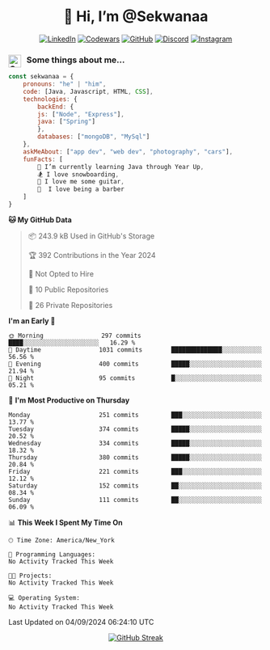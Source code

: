 <h1 align="center" style="font-size = 20px;">👋 Hi, I’m @Sekwanaa</h1>

<div align="center">
	
<a href="https://www.linkedin.com/in/chrisskchia/" target="blank">![LinkedIn](https://img.shields.io/badge/linkedin-%230077B5.svg?style=for-the-badge&logo=linkedin&logoColor=white)</a>
<a href="https://www.codewars.com/users/sekwanaa" target="blank">![Codewars](https://img.shields.io/badge/Codewars-B1361E?style=for-the-badge&logo=codewars&logoColor=grey)</a>
<a href="https://github.com/sekwanaa" target="blank">![GitHub](https://img.shields.io/badge/github-%23121011.svg?style=for-the-badge&logo=github&logoColor=white)</a>
<a href="https://discordapp.com/users/181891769414189056" target="blank">![Discord](https://img.shields.io/badge/Discord-%235865F2.svg?style=for-the-badge&logo=discord&logoColor=white)</a>
<a href="https://www.instagram.com/sekwanaa/" target="blank">![Instagram](https://img.shields.io/badge/Instagram-%23E4405F.svg?style=for-the-badge&logo=Instagram&logoColor=white)</a>

</div>

### <img align="left" alt="Coding" height="25" src="https://media.tenor.com/2aSuT7p_a_UAAAAi/peachcat-cat.gif"> &nbsp; Some things about me...

``` javascript
const sekwanaa = {
	pronouns: "he" | "him",
	code: [Java, Javascript, HTML, CSS],
	technologies: {
		backEnd: {
		js: ["Node", "Express"],
		java: ["Spring"]
		},
		databases: ["mongoDB", "MySql"]
	},
 	askMeAbout: ["app dev", "web dev", "photography", "cars"],
 	funFacts: [
		🌱 I’m currently learning Java through Year Up,
		🏂 I love snowboarding,
		🎸 I love me some guitar,
		💈  I love being a barber
	]
}
```
<!--Github Stats-->

<!--START_SECTION:waka-->
**🐱 My GitHub Data** 

> 📦 243.9 kB Used in GitHub's Storage 
 > 
> 🏆 392 Contributions in the Year 2024
 > 
> 🚫 Not Opted to Hire
 > 
> 📜 10 Public Repositories 
 > 
> 🔑 26 Private Repositories 
 > 
**I'm an Early 🐤** 

```text
🌞 Morning                297 commits         ████░░░░░░░░░░░░░░░░░░░░░   16.29 % 
🌆 Daytime                1031 commits        ██████████████░░░░░░░░░░░   56.56 % 
🌃 Evening                400 commits         █████░░░░░░░░░░░░░░░░░░░░   21.94 % 
🌙 Night                  95 commits          █░░░░░░░░░░░░░░░░░░░░░░░░   05.21 % 
```
📅 **I'm Most Productive on Thursday** 

```text
Monday                   251 commits         ███░░░░░░░░░░░░░░░░░░░░░░   13.77 % 
Tuesday                  374 commits         █████░░░░░░░░░░░░░░░░░░░░   20.52 % 
Wednesday                334 commits         █████░░░░░░░░░░░░░░░░░░░░   18.32 % 
Thursday                 380 commits         █████░░░░░░░░░░░░░░░░░░░░   20.84 % 
Friday                   221 commits         ███░░░░░░░░░░░░░░░░░░░░░░   12.12 % 
Saturday                 152 commits         ██░░░░░░░░░░░░░░░░░░░░░░░   08.34 % 
Sunday                   111 commits         ██░░░░░░░░░░░░░░░░░░░░░░░   06.09 % 
```


📊 **This Week I Spent My Time On** 

```text
🕑︎ Time Zone: America/New_York

💬 Programming Languages: 
No Activity Tracked This Week

🐱‍💻 Projects: 
No Activity Tracked This Week

💻 Operating System: 
No Activity Tracked This Week
```


 Last Updated on 04/09/2024 06:24:10 UTC
<!--END_SECTION:waka-->

<div align=center>

[![GitHub Streak](https://github-readme-streak-stats.herokuapp.com/?user=sekwanaa)](https://git.io/streak-stats)
 
</div>


<!---
# CERTIFICATES
### Google IT Automation with Python Specialization

>***Coursera --- Issued September 2022***
Online certificate issued by Coursera building skills using Git, Github, and Python

### Google IT Support Certificate
>***Coursera --- Issued November 2021***
Online certificate issued by Coursera building foundational skills including
troubleshooting and customer service, networking, operating systems, system
administration, and security.
--->

<!---
Jiggly-sensation/Jiggly-sensation is a ✨ special ✨ repository because its `README.md` (this file) appears on your GitHub profile.
You can click the Preview link to take a look at your changes.
--->



